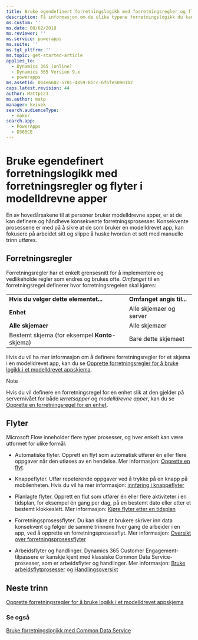 ```yaml
---
title: Bruke egendefinert forretningslogikk med forretningsregler og flyter i modelldrevne apper | MicrosoftDocs
description: Få informasjon om de ulike typene forretningslogikk du kan bruke appen
ms.custom: ''
ms.date: 08/02/2018
ms.reviewer: ''
ms.service: powerapps
ms.suite: ''
ms.tgt_pltfrm: ''
ms.topic: get-started-article
applies_to:
  - Dynamics 365 (online)
  - Dynamics 365 Version 9.x
  - powerapps
ms.assetid: 0b4e6602-5701-4859-81cc-6f6fe50901b2
caps.latest.revision: 44
author: Mattp123
ms.author: matp
manager: kvivek
search.audienceType:
  - maker
search.app:
  - PowerApps
  - D365CE
---
```

# <a name="apply-custom-business-logic-with-business-rules-and-flows-in-model-driven-apps"></a>Bruke egendefinert forretningslogikk med forretningsregler og flyter i modelldrevne apper

En av hovedårsakene til at personer bruker modelldrevne apper, er at de kan definere og håndheve konsekvente forretningsprosesser. Konsekvente prosessene er med på å sikre at de som bruker en modelldrevet app, kan fokusere på arbeidet sitt og slippe å huske hvordan et sett med manuelle trinn utføres. 

## <a name="business-rules"></a>Forretningsregler

Forretningsregler har et enkelt grensesnitt for å implementere og vedlikeholde regler som endres og brukes ofte. *Omfanget* til en forretningsregel definerer hvor forretningsregelen skal kjøres:

|||  
|-|-|  
|**Hvis du velger dette elementet...**|**Omfanget angis til...**|  
|**Enhet**|Alle skjemaer og server|  
|**Alle skjemaer**|Alle skjemaer|  
|Bestemt skjema (for eksempel **Konto**-skjema)|Bare dette skjemaet| 

Hvis du vil ha mer informasjon om å definere forretningsregler for et skjema i en modelldrevet app, kan du se [Opprette forretningsregler for å bruke logikk i et modelldrevet appskjema](create-business-rules-recommendations-apply-logic-form.md).

> [!NOTE]
> Hvis du vil definere en forretningsregel for en enhet slik at den gjelder på servernivået for både *lerretsapper* og *modelldrevne apper*, kan du se [Opprette en forretningsregel for en enhet](/powerapps/maker/common-data-service/data-platform-create-business-rule).

## <a name="flows"></a>Flyter  
  
Microsoft Flow inneholder flere typer prosesser, og hver enkelt kan være utformet for ulike formål:  

-   Automatiske flyter. Opprett en flyt som automatisk utfører én eller flere oppgaver når den utløses av en hendelse. Mer informasjon: [Opprette en flyt](/flow/get-started-logic-flow).
    
-   Knappeflyter. Utfør repeterende oppgaver ved å trykke på en knapp på mobilenheten. Hvis du vil ha mer informasjon: [innføring i knappeflyter](/flow/introduction-to-button-flows)
  
-   Planlagte flyter. Opprett en flut som utfører én eller flere aktiviteter i en tidsplan, for eksempel én gang per dag, på en bestemt dato eller etter et bestemt klokkeslett. Mer informasjon: [Kjøre flyter etter en tidsplan](/flow/run-scheduled-tasks)
  
-   Forretningsprosessflyter.  Du kan sikre at brukere skriver inn data konsekvent og følger de samme trinnene hver gang de arbeider i en app, ved å opprette en forretningsprosessflyt. Mer informasjon: [Oversikt over forretningsprosessflyter](/flow/business-process-flows-overview)

-   Arbeidsflyter og handlinger. Dynamics 365 Customer Engagement-tilpassere er kanskje kjent med klassiske Common Data Service-prosesser, som er arbeidsflyter og handlinger. Mer informasjon: [Bruke arbeidsflytprosesser](/flow/workflow-processes) og [Handlingsoversikt](/flow/actions)
  
## <a name="next-step"></a>Neste trinn

[Opprette forretningsregler for å bruke logikk i et modelldrevet appskjema](create-business-rules-recommendations-apply-logic-form.md)

### <a name="see-also"></a>Se også

[Bruke forretningslogikk med Common Data Service](../common-data-service/cds-processes.md)
